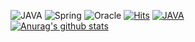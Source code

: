 ![JAVA](https://img.shields.io/badge/-JAVA-007396?logo=java&logoColor=white) ![Spring](https://img.shields.io/badge/-Spring-6DB33F?logo=spring&logoColor=white) ![Oracle](https://img.shields.io/badge/-Oracle-F80000?logo=oracle&logoColor=white) [![Hits](https://hits.seeyoufarm.com/api/count/incr/badge.svg?url=https%3A%2F%2Fgithub.com%2Fxoasml&count_bg=1E90FF&title_bg=%23555555&icon=&icon_color=%23E7E7E7&title=hits&edge_flat=false)](https://hits.seeyoufarm.com) [![JAVA](https://img.shields.io/badge/🏠-BLOG_LINK-blue)](https://staticclass.tistory.com/)    
[![Anurag's github stats](https://github-readme-stats.vercel.app/api?username=xoasml&title_color=282828&text_color=1E90FF&bg_color=white&hide_border=false)](https://github.com/anuraghazra/github-readme-stats)





<!--
**xoasml/xoasml** is a ✨ _special_ ✨ repository because its `README.md` (this file) appears on your GitHub profile.

Here are some ideas to get you started:

- 🔭 I’m currently working on ...
- 🌱 I’m currently learning ...
- 👯 I’m looking to collaborate on ...
- 🤔 I’m looking for help with ...
- 💬 Ask me about ...
- 📫 How to reach me: ...
- 😄 Pronouns: ...
- ⚡ Fun fact: ...
-->
